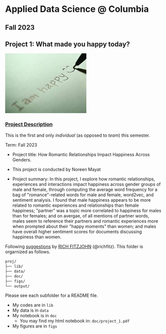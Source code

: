 # Applied Data Science @ Columbia
## Fall 2023
## Project 1: What made you happy today?

![image](figs/title.jpeg)

### [Project Description](doc/Proj1_desc.md)
This is the first and only *individual* (as opposed to *team*) this semester. 

Term: Fall 2023

+ Project title: How Romantic Relationships Impact Happiness Across Genders. 
+ This project is conducted by Noreen Mayat

+ Project summary: In this project, I explore how romantic relationships, experiences and interactions impact happiness across gender groups of male and female, through computing the average word frequency for a bag of "romance"-related words for male and female, word2vec, and sentiment analysis. I found that male happiness appears to be more related to romantic experiences and relationships than female happiness; "partner" was a topic more correlated to happiness for males than for females; and on avergae, of all mentions of partner words, males seem to reference their partners and romantic experiences more when prompted about their "happy moments" than women; and males have overall higher sentiment scores for documents discussing happiness than women. 

Following [suggestions](http://nicercode.github.io/blog/2013-04-05-projects/) by [RICH FITZJOHN](http://nicercode.github.io/about/#Team) (@richfitz). This folder is orgarnized as follows.

```
proj/
├── lib/
├── data/
├── doc/
├── figs/
└── output/
```

Please see each subfolder for a README file.

+ My codes are in ```lib```
+ My data is in ```data```
+ My notebook is in ```doc```
  + You may find my html notebook in: ```doc/project_1.pdf```
+ My figures are in ```figs```
